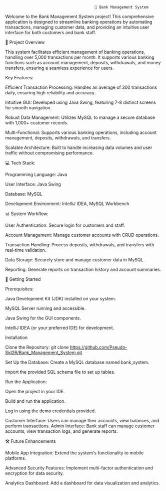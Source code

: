                                             🏦 Bank Management System
Welcome to the Bank Management System project! This comprehensive application is designed to streamline banking operations by automating transactions, managing customer data, and providing an intuitive user interface for both customers and bank staff.

📜 Project Overview

This system facilitates efficient management of banking operations, handling over 5,000 transactions per month. It supports various banking functions such as account management, deposits, withdrawals, and money transfers, ensuring a seamless experience for users.


Key Features:

Efficient Transaction Processing: Handles an average of 300 transactions daily, ensuring high reliability and accuracy.

Intuitive GUI: Developed using Java Swing, featuring 7-8 distinct screens for smooth navigation.

Robust Data Management: Utilizes MySQL to manage a secure database with 1,000+ customer records.

Multi-Functional: Supports various banking operations, including account management, deposits, withdrawals, and transfers.

Scalable Architecture: Built to handle increasing data volumes and user traffic without compromising performance.



💻 Tech Stack:


Programming Language: Java

User Interface: Java Swing

Database: MySQL

Development Environment: IntelliJ IDEA, MySQL Workbench



📊 System Workflow:


User Authentication: Secure login for customers and staff.

Account Management: Manage customer accounts with CRUD operations.

Transaction Handling: Process deposits, withdrawals, and transfers with real-time validation.

Data Storage: Securely store and manage customer data in MySQL.

Reporting: Generate reports on transaction history and account summaries.




🚀 Getting Started

Prerequisites:


Java Development Kit (JDK) installed on your system.

MySQL Server running and accessible.

Java Swing for the GUI components.

IntelliJ IDEA (or your preferred IDE) for development.


Installation

Clone the Repository:  git clone https://github.com/Pseudo-Sid26/Bank_Management_System.git

Set Up the Database:  Create a MySQL database named bank_system.

Import the provided SQL schema file to set up tables.


Run the Application:

Open the project in your IDE.

Build and run the application.

Log in using the demo credentials provided.

Customer Interface: Users can manage their accounts, view balances, and perform transactions.
Admin Interface: Bank staff can manage customer accounts, view transaction logs, and generate reports.




🛠️ Future Enhancements

Mobile App Integration: Extend the system's functionality to mobile platforms.

Advanced Security Features: Implement multi-factor authentication and encryption for data security.

Analytics Dashboard: Add a dashboard for data visualization and analytics.

